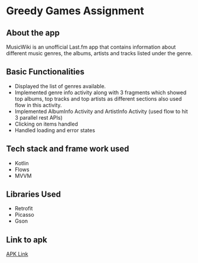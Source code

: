 # Greedy Games Assignment

## About the app

MusicWiki is an unofficial Last.fm app that contains information about different music
genres, the albums, artists and tracks listed under the genre.


## Basic Functionalities

- Displayed the list of genres available.
- Implemented genre info activity along with 3 fragments which showed top albums, top tracks and top artists as different sections also used flow in this activity.
- Implemented AlbumInfo Activity and ArtistInfo Activity (used flow to hit 3 parallel rest APIs)
- Clicking on items handled
- Handled loading and error states

## Tech stack and frame work used

- Kotlin
- Flows
- MVVM

## Libraries Used

- Retrofit
- Picasso
- Gson


## Link to apk

[APK Link](https://github.com/animeshsingh75/greedy-games-assignment/blob/master/APK/app-debug.apk)
